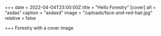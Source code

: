 +++
date = 2022-04-04T23:00:00Z
title = "Hello Forestry"
[cover]
alt = "asdas"
caption = "asdasd"
image = "/uploads/face-and-red-hair.jpg"
relative = false

+++
Forestry with a cover image